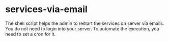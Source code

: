 services-via-email
==================

The shell script helps the admin to restart the services on server via emails. You do not need to login into your server. To automate the execution, you need to set a cron for it.
